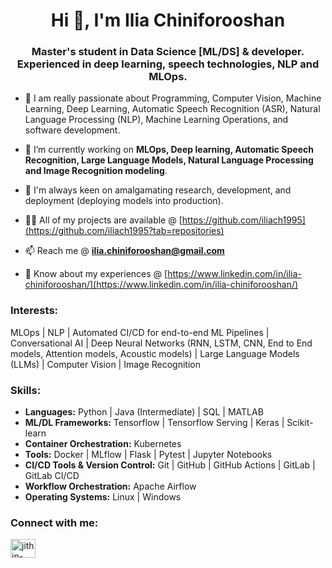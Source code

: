 <h1 align="center">Hi 👋, I'm Ilia Chiniforooshan </h1>
<h3 align="center">Master's student in Data Science [ML/DS] & developer. Experienced in deep learning, speech technologies, NLP and MLOps.</h3>

- 🔭 I am really passionate about Programming, Computer Vision, Machine Learning, Deep Learning, Automatic Speech Recognition (ASR), Natural Language Processing (NLP), Machine Learning Operations, and software development.

- 🔭 I’m currently working on **MLOps, Deep learning, Automatic Speech Recognition, Large Language Models, Natural Language Processing and Image Recognition modeling**.

- 🔭 I'm always keen on amalgamating research, development, and deployment (deploying models into production).

- 👨‍💻 All of my projects are available @ [https://github.com/iliach1995](https://github.com/iliach1995?tab=repositories)

- 📫 Reach me @ **ilia.chiniforooshan@gmail.com**

- 📄 Know about my experiences @ [https://www.linkedin.com/in/ilia-chiniforooshan/](https://www.linkedin.com/in/ilia-chiniforooshan/)

### Interests:
MLOps | NLP | Automated CI/CD for end-to-end ML Pipelines | Conversational AI | Deep Neural Networks (RNN, LSTM, CNN, End to End models, Attention models, Acoustic models) | Large Language Models (LLMs) | Computer Vision | Image Recognition

### Skills:
- **Languages:** Python | Java (Intermediate) | SQL | MATLAB
- **ML/DL Frameworks:** Tensorflow | Tensorflow Serving | Keras | Scikit-learn
- **Container Orchestration:** Kubernetes
- **Tools:** Docker | MLflow | Flask | Pytest | Jupyter Notebooks
- **CI/CD Tools & Version Control:** Git | GitHub | GitHub Actions | GitLab | GitLab CI/CD
- **Workflow Orchestration:** Apache Airflow
- **Operating Systems:** Linux | Windows

<h3 align="left">Connect with me:</h3>
<p align="left">
<a href="https://www.linkedin.com/in/ilia-chiniforooshan/" target="blank"><img align="center" src="https://raw.githubusercontent.com/rahuldkjain/github-profile-readme-generator/master/src/images/icons/Social/linked-in-alt.svg" alt="jithin-sasikumar" height="30" width="40" /></a>
</p>

